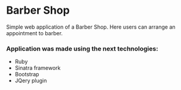# Barber Shop

Simple web application of a Barber Shop. Here users can arrange an appointment to barber.

### Application was made using the next technologies:

* Ruby
* Sinatra framework
* Bootstrap
* JQery plugin
